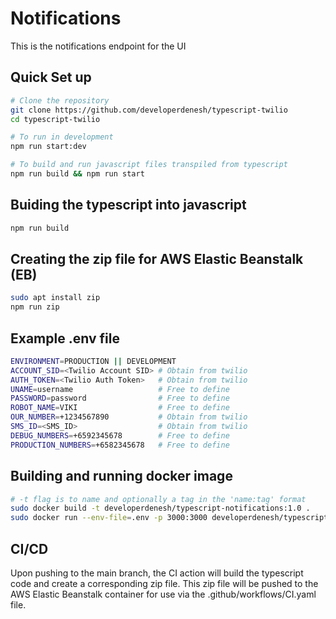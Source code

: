 # Notifications 
This is the notifications endpoint for the UI

## Quick Set up
```sh
# Clone the repository
git clone https://github.com/developerdenesh/typescript-twilio
cd typescript-twilio

# To run in development
npm run start:dev

# To build and run javascript files transpiled from typescript
npm run build && npm run start
```

## Buiding the typescript into javascript
```sh
npm run build
```

## Creating the zip file for AWS Elastic Beanstalk (EB)
```sh
sudo apt install zip
npm run zip
```

## Example .env file
```bash
ENVIRONMENT=PRODUCTION || DEVELOPMENT
ACCOUNT_SID=<Twilio Account SID> # Obtain from twilio
AUTH_TOKEN=<Twilio Auth Token>   # Obtain from twilio
UNAME=username                   # Free to define 
PASSWORD=password                # Free to define
ROBOT_NAME=VIKI                  # Free to define
OUR_NUMBER=+1234567890           # Obtain from twilio
SMS_ID=<SMS_ID>                  # Obtain from twilio
DEBUG_NUMBERS=+6592345678        # Free to define
PRODUCTION_NUMBERS=+6582345678   # Free to define
```

## Building and running docker image
```sh
# -t flag is to name and optionally a tag in the 'name:tag' format
sudo docker build -t developerdenesh/typescript-notifications:1.0 .
sudo docker run --env-file=.env -p 3000:3000 developerdenesh/typescript-notifications:1.0
```

## CI/CD
Upon pushing to the main branch, the CI action will build the typescript code and create a corresponding zip file. This zip file will be pushed 
to the AWS Elastic Beanstalk container for use via the .github/workflows/CI.yaml file.
